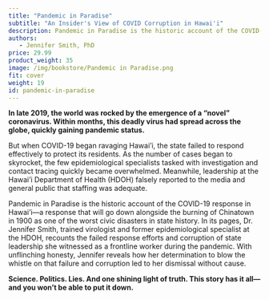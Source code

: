 ```yaml
---
title: "Pandemic in Paradise"
subtitle: "An Insider's View of COVID Corruption in Hawai'i"
description: Pandemic in Paradise is the historic account of the COVID-19 response in Hawai’i—a response that will go down alongside the burning of Chinatown in 1900 as one of the worst civic disasters in state history.
authors:
   - Jennifer Smith, PhD
price: 29.99
product_weight: 35
image: /img/bookstore/Pandemic in Paradise.png
fit: cover
weight: 19
id: pandemic-in-paradise
---
```


**In late 2019, the world was rocked by the emergence of a “novel” coronavirus. Within months, this deadly virus had spread across the globe, quickly gaining pandemic status.**

But when COVID-19 began ravaging Hawai’i, the state failed to respond effectively to protect its residents. As the number of cases began to skyrocket, the few epidemiological specialists tasked with investigation and contact tracing quickly became overwhelmed. Meanwhile, leadership at the Hawai’i Department of Health (HDOH) falsely reported to the media and general public that staffing was adequate.

Pandemic in Paradise is the historic account of the COVID-19 response in Hawai’i—a response that will go down alongside the burning of Chinatown in 1900 as one of the worst civic disasters in state history. In its pages, Dr. Jennifer Smith, trained virologist and former epidemiological specialist at the HDOH, recounts the failed response efforts and corruption of state leadership she witnessed as a frontline worker during the pandemic. With unflinching honesty, Jennifer reveals how her determination to blow the whistle on that failure and corruption led to her dismissal without cause.

**Science. Politics. Lies. And one shining light of truth. This story has it all—and you won’t be able to put it down.**
